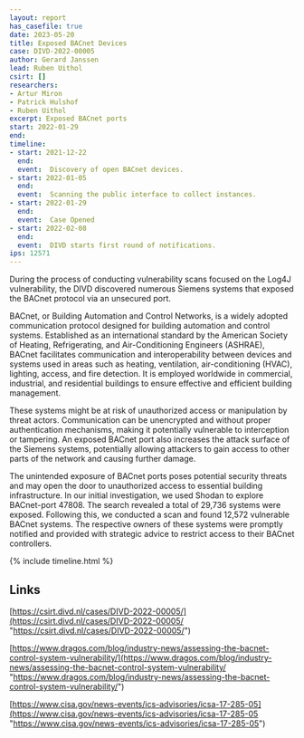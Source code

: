 ```yaml
---
layout: report
has_casefile: true
date: 2023-05-20
title: Exposed BACnet Devices
case: DIVD-2022-00005
author: Gerard Janssen
lead: Ruben Uithol
csirt: []
researchers:
- Artur Miron
- Patrick Hulshof
- Ruben Uithol
excerpt: Exposed BACnet ports
start: 2022-01-29
end:
timeline:
- start: 2021-12-22
  end:
  event:  Discovery of open BACnet devices.
- start: 2022-01-05
  end:
  event:  Scanning the public interface to collect instances.
- start: 2022-01-29
  end:
  event:  Case Opened
- start: 2022-02-08
  end:
  event:  DIVD starts first round of notifications.
ips: 12571
---
```

During the process of conducting vulnerability scans focused on the Log4J vulnerability, the DIVD discovered numerous Siemens systems that exposed the BACnet protocol via an unsecured port.

BACnet, or Building Automation and Control Networks, is a widely adopted communication protocol designed for building automation and control systems. Established as an international standard by the American Society of Heating, Refrigerating, and Air-Conditioning Engineers (ASHRAE), BACnet facilitates communication and interoperability between devices and systems used in areas such as heating, ventilation, air-conditioning (HVAC), lighting, access, and fire detection. It is employed worldwide in commercial, industrial, and residential buildings to ensure effective and efficient building management.

These systems might be at risk of unauthorized access or manipulation by threat actors. Communication can be unencrypted and without proper authentication mechanisms, making it potentially vulnerable to interception or tampering.
An exposed BACnet port also increases the attack surface of the Siemens systems, potentially allowing attackers to gain access to other parts of the network and causing further damage.

The unintended exposure of BACnet ports poses potential security threats and may open the door to unauthorized access to essential building infrastructure.
In our initial investigation, we used Shodan to explore BACnet-port 47808. The search revealed a total of 29,736 systems were exposed. Following this, we conducted a scan and found 12,572 vulnerable BACnet systems. The respective owners of these systems were promptly notified and provided with strategic advice to restrict access to their BACnet controllers.

{% include timeline.html %}

## **Links**

[https://csirt.divd.nl/cases/DIVD-2022-00005/](https://csirt.divd.nl/cases/DIVD-2022-00005/ "https://csirt.divd.nl/cases/DIVD-2022-00005/")

[https://www.dragos.com/blog/industry-news/assessing-the-bacnet-control-system-vulnerability/](https://www.dragos.com/blog/industry-news/assessing-the-bacnet-control-system-vulnerability/ "https://www.dragos.com/blog/industry-news/assessing-the-bacnet-control-system-vulnerability/")

[https://www.cisa.gov/news-events/ics-advisories/icsa-17-285-05](https://www.cisa.gov/news-events/ics-advisories/icsa-17-285-05 "https://www.cisa.gov/news-events/ics-advisories/icsa-17-285-05")

